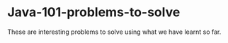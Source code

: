 # Java-101-problems-to-solve
These are interesting problems to solve using what we have learnt so far.
